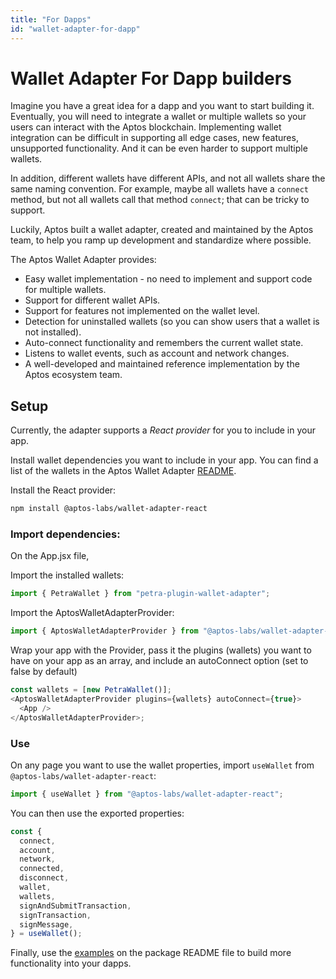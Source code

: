 ```yaml
---
title: "For Dapps"
id: "wallet-adapter-for-dapp"
---
```


# Wallet Adapter For Dapp builders

Imagine you have a great idea for a dapp and you want to start building it. Eventually, you will need to integrate a wallet or multiple wallets so your users can interact with the Aptos blockchain.
Implementing wallet integration can be difficult in supporting all edge cases, new features, unsupported functionality. And it can be even harder to support multiple wallets.

In addition, different wallets have different APIs, and not all wallets share the same naming convention. For example, maybe all wallets have a `connect` method, but not all wallets call that method `connect`; that can be tricky to support.

Luckily, Aptos built a wallet adapter, created and maintained by the Aptos team, to help you ramp up development and standardize where possible.

The Aptos Wallet Adapter provides:

- Easy wallet implementation - no need to implement and support code for multiple wallets.
- Support for different wallet APIs.
- Support for features not implemented on the wallet level.
- Detection for uninstalled wallets (so you can show users that a wallet is not installed).
- Auto-connect functionality and remembers the current wallet state.
- Listens to wallet events, such as account and network changes.
- A well-developed and maintained reference implementation by the Aptos ecosystem team.

## Setup

Currently, the adapter supports a _React provider_ for you to include in your app.

Install wallet dependencies you want to include in your app. You can find a list of the wallets in the Aptos Wallet Adapter [README](https://github.com/aptos-labs/aptos-wallet-adapter#supported-wallet-packages).

Install the React provider:

```bash
npm install @aptos-labs/wallet-adapter-react
```

### Import dependencies:

On the App.jsx file,

Import the installed wallets:

```js
import { PetraWallet } from "petra-plugin-wallet-adapter";
```

Import the AptosWalletAdapterProvider:

```js
import { AptosWalletAdapterProvider } from "@aptos-labs/wallet-adapter-react";
```

Wrap your app with the Provider, pass it the plugins (wallets) you want to have on your app as an array, and include an autoConnect option (set to false by default)

```js
const wallets = [new PetraWallet()];
<AptosWalletAdapterProvider plugins={wallets} autoConnect={true}>
  <App />
</AptosWalletAdapterProvider>;
```

### Use

On any page you want to use the wallet properties, import `useWallet` from `@aptos-labs/wallet-adapter-react`:

```js
import { useWallet } from "@aptos-labs/wallet-adapter-react";
```

You can then use the exported properties:

```js
const {
  connect,
  account,
  network,
  connected,
  disconnect,
  wallet,
  wallets,
  signAndSubmitTransaction,
  signTransaction,
  signMessage,
} = useWallet();
```

Finally, use the [examples](https://github.com/aptos-labs/aptos-wallet-adapter/tree/main/packages/wallet-adapter-react#examples) on the package README file to build more functionality into your dapps.
